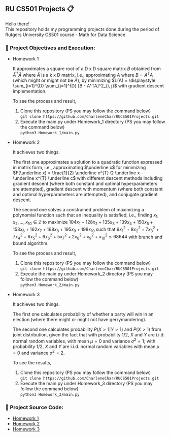 ## RU CS501 Projects :clipboard:
Hello there!\
This repository holds my programming projects done during the period of Rutgers University CS501 course - Math for Data Science.


### :pushpin: Project Objectives and Execution:
* Homework 1 

  It approximates a square root of a D x D square matrix $B$ obtained from $\tilde{A}^{T}\tilde{A}$ where $\tilde{A}$ is a k x D matrix, i.e., approximating $A$ where $B = A^TA$ (which might or might not be $\tilde{A}$), by minimizing $L(A) = \displaystyle \sum_{i=1}^{D} \sum_{j=1}^{D} [B - A^TA]^2_{i, j}$ with gradient descent implementation.

  To see the process and result,
    1. Clone this repository (PS you may follow the command below) \
  `git clone https://github.com/CharleneChar/RUCS501Projects.git`
    2. Execute the main.py under Homework_1 directory (PS you may follow the command below) \
  `python3 Homework_1/main.py`

* Homework 2

  It achieves two things. 
  
  The first one approximates a solution to a quadratic function expressed in matrix form, i.e., approximating $\underline x$ for minimizing $F(\underline x) = \frac{1}{2} \underline x^{T} Q \underline x - \underline x^{T} \underline c$ with different descent methods including gradient descent (where both constant and optimal hyperparameters are attempted), gradient descent with momentum (where both constant and optimal hyperparameters are attempted), and conjugate gradient descent. 
  
  The second one solves a constrained problem of maximizing a polynomial function such that an inequality is satisfied, i.e., finding $x_1, x_2, ..., x_{10} \in \mathbb{Z}$ to maximize $104x_1 + 128x_2 + 135x_3 + 139x_4 + 150x_5 + 153x_6 + 162x_7 + 168x_8 + 195x_9 + 198x_{10}$ such that $9x_1^{2} + 8x_2^{2} + 7x_3^{2} + 7x_4^{2} + 6x_5^{2} + 6x_6^{2} + 5x_7^{2} + 2x_8^{2} + x_9^{2} + x_{10}^{2} \leq 68644$ with branch and bound algorithm.

  To see the process and result,
    1. Clone this repository (PS you may follow the command below) \
  `git clone https://github.com/CharleneChar/RUCS501Projects.git`
    2. Execute the main.py under Homework_2 directory (PS you may follow the command below) \
  `python3 Homework_2/main.py`

* Homework 3

  It achieves two things. 
  
  The first one calculates probability of whether a party will win in an election (where there might or might not have gerrymandering). 
  
  The second one calculates probability $P(X > 1|Y > 1)$ and $P(X > 1)$ from joint distribution, given the fact that with probability 1/2, $X$ and $Y$ are i.i.d. normal random variables, with mean $μ = 0$ and variance $σ^2 = 1$; with probability 1/2, $X$ and $Y$ are i.i.d. normal random variables with mean $μ = 0$ and variance $σ^2 = 2$.

  To see the results,
    1. Clone this repository (PS you may follow the command below) \
  `git clone https://github.com/CharleneChar/RUCS501Projects.git`
    2. Execute the main.py under Homework_3 directory (PS you may follow the command below) \
  `python3 Homework_3/main.py`


### :pushpin: Project Source Code:
* [Homework 1]( https://github.com/CharleneChar/RUCS501Projects/blob/main/Homework_1/main.py)
* [Homework 2]( https://github.com/CharleneChar/RUCS501Projects/blob/main/Homework_2/main.py)
* [Homework 3]( https://github.com/CharleneChar/RUCS501Projects/blob/main/Homework_3/main.py)

